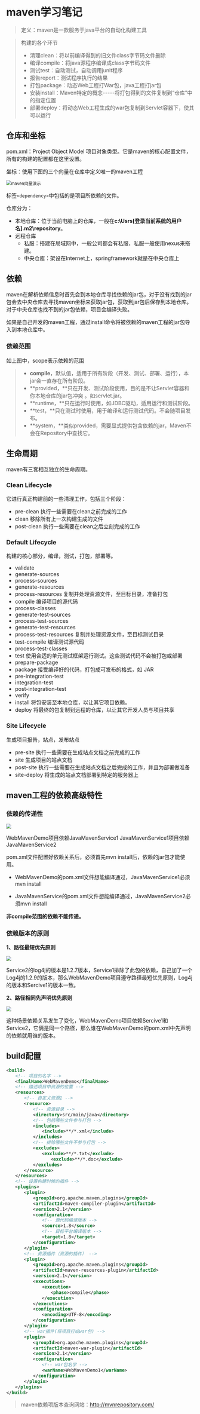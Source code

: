 # maven学习笔记

> 定义：maven是一款服务于java平台的自动化构建工具

> 构建的各个环节
>
> - 清理clean：将以前编译得到的旧文件class字节码文件删除
> - 编译compile：将java源程序编译成class字节码文件
> - 测试test：自动测试，自动调用junit程序
> - 报告report：测试程序执行的结果
> - 打包package：动态Web工程打War包，java工程打jar包
> - 安装install：Maven特定的概念-----将打包得到的文件复制到“仓库”中的指定位置
> - 部署deploy：将动态Web工程生成的war包复制到Servlet容器下，使其可以运行

## 仓库和坐标

pom.xml：Project Object Model 项目对象类型。它是maven的核心配置文件，所有的构建的配置都在这里设置。

坐标：使用下图的三个向量在仓库中定义唯一的maven工程

<img src="E:\learning-notes\java后端开发学习\maven学习\1.png" alt="maven向量演示" style="zoom:80%;" />

标签`<dependency>`中包括的是项目所依赖的文件。

仓库分为：

- 本地仓库：位于当前电脑上的仓库，一般在**c:\Usrs[登录当前系统的用户名].m2\repository**。
- 远程仓库
  - 私服：搭建在局域网中，一般公司都会有私服，私服一般使用nexus来搭建。
  - 中央仓库：架设在Internet上，springframework就是在中央仓库上

## 依赖

maven在解析依赖信息时首先会到本地仓库寻找依赖的jar包，对于没有找到的jar包会去中央仓库去寻找maven坐标来获取jar包，获取到jar包后保存到本地仓库。对于中央仓库也找不到的jar包依赖，项目会编译失败。

如果是自己开发的maven工程，通过install命令将被依赖的maven工程的jar包导入到本地仓库中。

### 依赖范围

如上图中，scope表示依赖的范围

> - **compile**，默认值，适用于所有阶段（开发、测试、部署、运行），本jar会一直存在所有阶段。
> - **provided，**只在开发、测试阶段使用，目的是不让Servlet容器和你本地仓库的jar包冲突 。如servlet.jar。
> - **runtime，**只在运行时使用，如JDBC驱动，适用运行和测试阶段。
> - **test，**只在测试时使用，用于编译和运行测试代码。不会随项目发布。
> - **system，**类似provided，需要显式提供包含依赖的jar，Maven不会在Repository中查找它。

## 生命周期

maven有三套相互独立的生命周期。

### Clean Lifecycle

它进行真正构建前的一些清理工作，包括三个阶段：

- pre-clean 执行一些需要在clean之前完成的工作
- clean 移除所有上一次构建生成的文件
- post-clean 执行一些需要在clean之后立刻完成的工作

### Default Lifecycle

构建的核心部分，编译，测试，打包，部署等。

- validate
- generate-sources
- process-sources
- generate-resources
- process-resources 复制并处理资源文件，至目标目录，准备打包
- compile 编译项目的源代码
- process-classes
- generate-test-sources
- process-test-sources
- generate-test-resources
- process-test-resources 复制并处理资源文件，至目标测试目录
- test-compile 编译测试源代码
- process-test-classes
- test 使用合适的单元测试框架运行测试。这些测试代码不会被打包或部署
- prepare-package
- package 接受编译好的代码，打包成可发布的格式，如 JAR
- pre-integration-test
- integration-test
- post-integration-test
- verify
- install 将包安装至本地仓库，以让其它项目依赖。
- deploy 将最终的包复制到远程的仓库，以让其它开发人员与项目共享

### Site Lifecycle

生成项目报告，站点，发布站点

- pre-site 执行一些需要在生成站点文档之前完成的工作
- site 生成项目的站点文档
- post-site 执行一些需要在生成站点文档之后完成的工作，并且为部署做准备
- site-deploy 将生成的站点文档部署到特定的服务器上

## maven工程的依赖高级特性

### 依赖的传递性

<img src="E:\learning-notes\java后端开发学习\maven学习\2.png" style="zoom:80%;" />

WebMavenDemo项目依赖JavaMavenService1 JavaMavenService1项目依赖JavaMavenService2

pom.xml文件配置好依赖关系后，必须首先mvn install后，依赖的jar包才能使用。

- WebMavenDemo的pom.xml文件想能编译通过，JavaMavenService1必须mvn install

- JavaMavenService的pom.xml文件想能编译通过，JavaMavenService2必须mvn install

**非compile范围的依赖不能传递。**

### 依赖版本的原则

**1、路径最短优先原则**

<img src="E:\learning-notes\java后端开发学习\maven学习\3.png" style="zoom: 80%;" />

Service2的log4j的版本是1.2.7版本，Service1排除了此包的依赖，自己加了一个Log4j的1.2.9的版本，那么WebMavenDemo项目遵守路径最短优先原则，Log4j的版本和Sercive1的版本一致。

**2、路径相同先声明优先原则**

<img src="E:\learning-notes\java后端开发学习\maven学习\4.png" style="zoom:80%;" />

这种场景依赖关系发生了变化，WebMavenDemo项目依赖Sercive1和Service2，它俩是同一个路径，那么谁在WebMavenDemo的pom.xml中先声明的依赖就用谁的版本。

## build配置

```xml
<build>
　　<!-- 项目的名字 -->
　　<finalName>WebMavenDemo</finalName>
　　<!-- 描述项目中资源的位置 -->
　　<resources>
　　　　<!-- 自定义资源1 -->
　　　　<resource>
　　　　　　<!-- 资源目录 -->
　　　　　　<directory>src/main/java</directory>
　　　　　　<!-- 包括哪些文件参与打包 -->
　　　　　　<includes>
　　　　　　　　<include>**/*.xml</include>
　　　　　　</includes>
　　　　　　<!-- 排除哪些文件不参与打包 -->
　　　　　　<excludes>
　　　　　　　　<exclude>**/*.txt</exclude>
　　　　　　　　　　<exclude>**/*.doc</exclude>
　　　　　　</excludes>
　　　　</resource>
　　</resources>
　　<!-- 设置构建时候的插件 -->
　　<plugins>
　　　　<plugin>
　　　　　　<groupId>org.apache.maven.plugins</groupId>
　　　　　　<artifactId>maven-compiler-plugin</artifactId>
　　　　　　<version>2.1</version>
　　　　　　<configuration>
　　　　　　　　<!-- 源代码编译版本 -->
　　　　　　　　<source>1.8</source>
　　　　　　　　<!-- 目标平台编译版本 -->
　　　　　　　　<target>1.8</target>
　　　　　　</configuration>
　　　　</plugin>
　　　　<!-- 资源插件（资源的插件） -->
　　　　<plugin>
　　　　　　<groupId>org.apache.maven.plugins</groupId>
　　　　　　<artifactId>maven-resources-plugin</artifactId>
　　　　　　<version>2.1</version>
　　　　　　<executions>
　　　　　　　　<execution>
　　　　　　　　　　<phase>compile</phase>
　　　　　　　　</execution>
　　　　　　</executions>
　　　　　　<configuration>
　　　　　　　　<encoding>UTF-8</encoding>
　　　　　　</configuration>
　　　　</plugin>
　　　　<!-- war插件(将项目打成war包) -->
　　　　<plugin>
　　　　　　<groupId>org.apache.maven.plugins</groupId>
　　　　　　<artifactId>maven-war-plugin</artifactId>
　　　　　　<version>2.1</version>
　　　　　　<configuration>
　　　　　　　　<!-- war包名字 -->
　　　　　　　　<warName>WebMavenDemo1</warName>
　　　　　　</configuration>
　　　　</plugin>
　　</plugins>
</build>
```

> maven依赖项版本查询网站：http://mvnrepository.com/

